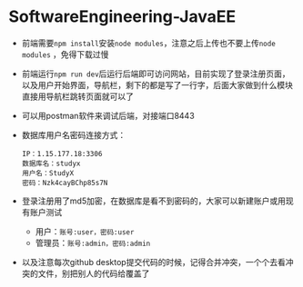 # SoftwareEngineering-JavaEE

- 前端需要`npm install`安装`node modules`，注意之后上传也不要上传`node modules` ，免得下载过慢

- 前端运行`npm run dev`后运行后端即可访问网站，目前实现了登录注册页面，以及用户开始界面，导航栏，剩下的都是写了一行字，后面大家做到什么模块直接用导航栏跳转页面就可以了

- 可以用postman软件来调试后端，对接端口8443

- 数据库用户名密码连接方式：

  ```
  IP：1.15.177.18:3306
  数据库名：studyx
  用户名：StudyX
  密码：Nzk4cayBChp85s7N
  ```

- 登录注册用了md5加密，在数据库是看不到密码的，大家可以新建账户或用现有账户测试

  - 用户：`账号:user，密码:user`
  - 管理员：`账号:admin，密码:admin`

- 以及注意每次github desktop提交代码的时候，记得合并冲突，一个个去看冲突的文件，别把别人的代码给覆盖了

  
